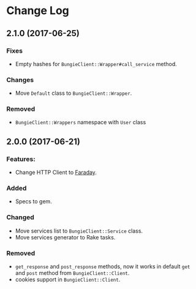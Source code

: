 # Change Log

## 2.1.0 (2017-06-25)

### Fixes

* Empty hashes for `BungieClient::Wrapper#call_service` method.

### Changes

* Move `Default` class to `BungieClient::Wrapper`.

### Removed

* `BungieClient::Wrappers` namespace with `User` class

## 2.0.0 (2017-06-21)

### Features:

* Change HTTP Client to [Faraday](https://github.com/lostisland/faraday).

### Added

* Specs to gem.

### Changed

* Move services list to `BungieClient::Service` class.
* Move services generator to Rake tasks.

### Removed

* `get_response` and `post_response` methods, now it works in default `get` and `post` method from `BungieClient::Client`.
* cookies support in `BungieClient::Client`.
